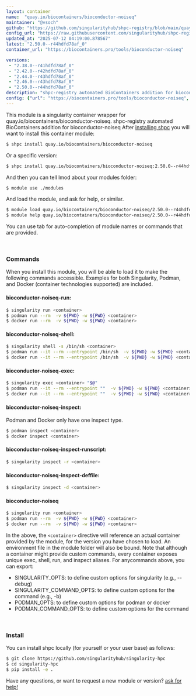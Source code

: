 ```yaml
---
layout: container
name:  "quay.io/biocontainers/bioconductor-noiseq"
maintainer: "@vsoch"
github: "https://github.com/singularityhub/shpc-registry/blob/main/quay.io/biocontainers/bioconductor-noiseq/container.yaml"
config_url: "https://raw.githubusercontent.com/singularityhub/shpc-registry/main/quay.io/biocontainers/bioconductor-noiseq/container.yaml"
updated_at: "2025-07-12 04:19:00.878567"
latest: "2.50.0--r44hdfd78af_0"
container_url: "https://biocontainers.pro/tools/bioconductor-noiseq"

versions:
 - "2.38.0--r41hdfd78af_0"
 - "2.42.0--r42hdfd78af_0"
 - "2.44.0--r43hdfd78af_0"
 - "2.46.0--r43hdfd78af_0"
 - "2.50.0--r44hdfd78af_0"
description: "shpc-registry automated BioContainers addition for bioconductor-noiseq"
config: {"url": "https://biocontainers.pro/tools/bioconductor-noiseq", "maintainer": "@vsoch", "description": "shpc-registry automated BioContainers addition for bioconductor-noiseq", "latest": {"2.50.0--r44hdfd78af_0": "sha256:d68a284887fa85275a4d87710c2c0e0ebf4b9e822bc73a4c1d1148f271bdc783"}, "tags": {"2.38.0--r41hdfd78af_0": "sha256:31bf3b47786beffdef3b5d3513f14e68d998fbe218696a1b5db6c0a97125576b", "2.42.0--r42hdfd78af_0": "sha256:06f5be572ae412640d026ffa7fb29b22d38a8e3397964f03b9d0a1964f618eca", "2.44.0--r43hdfd78af_0": "sha256:65b1acf7d4cc7bf7ec0104ae47709e810c0b20e03e6f216f10549a6a484ac74a", "2.46.0--r43hdfd78af_0": "sha256:3af301311852f1021ce49e81d8764b17a7787d6ac587a63f7ca08b2194614fab", "2.50.0--r44hdfd78af_0": "sha256:d68a284887fa85275a4d87710c2c0e0ebf4b9e822bc73a4c1d1148f271bdc783"}, "docker": "quay.io/biocontainers/bioconductor-noiseq"}
---
```


This module is a singularity container wrapper for quay.io/biocontainers/bioconductor-noiseq.
shpc-registry automated BioContainers addition for bioconductor-noiseq
After [installing shpc](#install) you will want to install this container module:


```bash
$ shpc install quay.io/biocontainers/bioconductor-noiseq
```

Or a specific version:

```bash
$ shpc install quay.io/biocontainers/bioconductor-noiseq:2.50.0--r44hdfd78af_0
```

And then you can tell lmod about your modules folder:

```bash
$ module use ./modules
```

And load the module, and ask for help, or similar.

```bash
$ module load quay.io/biocontainers/bioconductor-noiseq/2.50.0--r44hdfd78af_0
$ module help quay.io/biocontainers/bioconductor-noiseq/2.50.0--r44hdfd78af_0
```

You can use tab for auto-completion of module names or commands that are provided.

<br>

### Commands

When you install this module, you will be able to load it to make the following commands accessible.
Examples for both Singularity, Podman, and Docker (container technologies supported) are included.

#### bioconductor-noiseq-run:

```bash
$ singularity run <container>
$ podman run --rm  -v ${PWD} -w ${PWD} <container>
$ docker run --rm  -v ${PWD} -w ${PWD} <container>
```

#### bioconductor-noiseq-shell:

```bash
$ singularity shell -s /bin/sh <container>
$ podman run --it --rm --entrypoint /bin/sh  -v ${PWD} -w ${PWD} <container>
$ docker run --it --rm --entrypoint /bin/sh  -v ${PWD} -w ${PWD} <container>
```

#### bioconductor-noiseq-exec:

```bash
$ singularity exec <container> "$@"
$ podman run --it --rm --entrypoint ""  -v ${PWD} -w ${PWD} <container> "$@"
$ docker run --it --rm --entrypoint ""  -v ${PWD} -w ${PWD} <container> "$@"
```

#### bioconductor-noiseq-inspect:

Podman and Docker only have one inspect type.

```bash
$ podman inspect <container>
$ docker inspect <container>
```

#### bioconductor-noiseq-inspect-runscript:

```bash
$ singularity inspect -r <container>
```

#### bioconductor-noiseq-inspect-deffile:

```bash
$ singularity inspect -d <container>
```



#### bioconductor-noiseq

```bash
$ singularity run <container>
$ podman run --rm  -v ${PWD} -w ${PWD} <container>
$ docker run --rm  -v ${PWD} -w ${PWD} <container>
```


In the above, the `<container>` directive will reference an actual container provided
by the module, for the version you have chosen to load. An environment file in the
module folder will also be bound. Note that although a container
might provide custom commands, every container exposes unique exec, shell, run, and
inspect aliases. For anycommands above, you can export:

 - SINGULARITY_OPTS: to define custom options for singularity (e.g., --debug)
 - SINGULARITY_COMMAND_OPTS: to define custom options for the command (e.g., -b)
 - PODMAN_OPTS: to define custom options for podman or docker
 - PODMAN_COMMAND_OPTS: to define custom options for the command

<br>

### Install

You can install shpc locally (for yourself or your user base) as follows:

```bash
$ git clone https://github.com/singularityhub/singularity-hpc
$ cd singularity-hpc
$ pip install -e .
```

Have any questions, or want to request a new module or version? [ask for help!](https://github.com/singularityhub/singularity-hpc/issues)